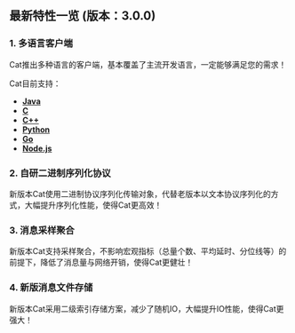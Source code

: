 ## 最新特性一览 (版本：3.0.0)

### 1. 多语言客户端

Cat推出多种语言的客户端，基本覆盖了主流开发语言，一定能够满足您的需求！

Cat目前支持：

* [**Java**](https://github.com/dianping/cat/blob/master/lib/java)
* [**C**](https://github.com/dianping/cat/blob/master/lib/c)
* [**C++**](https://github.com/dianping/cat/blob/master/lib/cpp)
* [**Python**](https://github.com/dianping/cat/blob/master/lib/python)
* [**Go**](https://github.com/dianping/cat/blob/master/lib/go)
* [**Node.js**](https://github.com/dianping/cat/blob/master/lib/node.js)


### 2. 自研二进制序列化协议

新版本Cat使用二进制协议序列化传输对象，代替老版本以文本协议序列化的方式，大幅提升序列化性能，使得Cat更高效！


### 3. 消息采样聚合

新版本Cat支持采样聚合，不影响宏观指标（总量个数、平均延时、分位线等）的前提下，降低了消息量与网络开销，使得Cat更健壮！


### 4. 新版消息文件存储

新版本Cat采用二级索引存储方案，减少了随机IO，大幅提升IO性能，使得Cat更强大！
